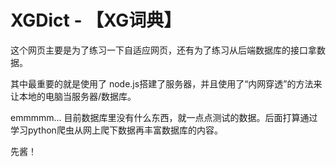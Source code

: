 # XGDict - 【XG词典】

这个网页主要是为了练习一下自适应网页，还有为了练习从后端数据库的接口拿数据。

其中最重要的就是使用了 node.js搭建了服务器，并且使用了“内网穿透”的方法来让本地的电脑当服务器/数据库。

emmmmm...  目前数据库里没有什么东西，就一点点测试的数据。后面打算通过学习python爬虫从网上爬下数据再丰富数据库的内容。

先酱！